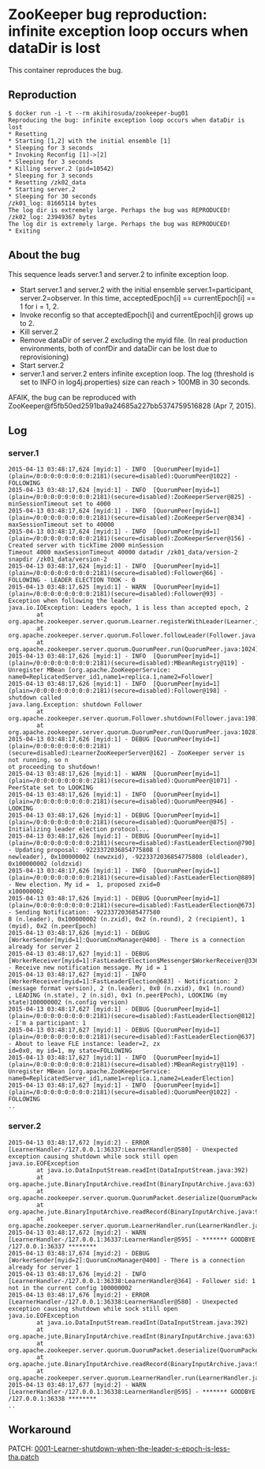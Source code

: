 ZooKeeper bug reproduction: infinite exception loop occurs when dataDir is lost
===
This container reproduces the bug.

Reproduction
---

    $ docker run -i -t --rm akihirosuda/zookeeper-bug01
    Reproducing the bug: infinite exception loop occurs when dataDir is lost
    * Resetting
    * Starting [1,2] with the initial ensemble [1]
    * Sleeping for 3 seconds
    * Invoking Reconfig [1]->[2]
    * Sleeping for 3 seconds
    * Killing server.2 (pid=10542)
    * Sleeping for 3 seconds
    * Resetting /zk02_data
    * Starting server.2
    * Sleeping for 30 seconds
    /zk01_log: 81665114 bytes
    The log dir is extremely large. Perhaps the bug was REPRODUCED!
    /zk02_log: 23949367 bytes
    The log dir is extremely large. Perhaps the bug was REPRODUCED!
    * Exiting

## About the bug
This sequence leads server.1 and server.2 to infinite exception loop.

 * Start server.1 and server.2 with the initial ensemble server.1=participant, server.2=observer.
   In this time, acceptedEpoch[i] == currentEpoch[i] == 1 for i = 1, 2.
 * Invoke reconfig so that acceptedEpoch[i] and currentEpoch[i] grows up to 2.
 * Kill server.2
 * Remove dataDir of server.2 excluding the myid file.
   (In real production environments, both of confDir and dataDir can be lost due to reprovisioning)
 * Start server.2
 * server.1 and server.2 enters infinite exception loop.
   The log (threshold is set to INFO in log4j.properties) size can reach > 100MB in 30 seconds.

AFAIK, the bug can be reproduced with ZooKeeper@f5fb50ed2591ba9a24685a227bb5374759516828 (Apr 7, 2015).

## Log
### server.1

    2015-04-13 03:48:17,624 [myid:1] - INFO  [QuorumPeer[myid=1](plain=/0:0:0:0:0:0:0:0:2181)(secure=disabled):QuorumPeer@1022] - FOLLOWING
    2015-04-13 03:48:17,624 [myid:1] - INFO  [QuorumPeer[myid=1](plain=/0:0:0:0:0:0:0:0:2181)(secure=disabled):ZooKeeperServer@825] - minSessionTimeout set to 4000
    2015-04-13 03:48:17,624 [myid:1] - INFO  [QuorumPeer[myid=1](plain=/0:0:0:0:0:0:0:0:2181)(secure=disabled):ZooKeeperServer@834] - maxSessionTimeout set to 40000
    2015-04-13 03:48:17,624 [myid:1] - INFO  [QuorumPeer[myid=1](plain=/0:0:0:0:0:0:0:0:2181)(secure=disabled):ZooKeeperServer@156] - Created server with tickTime 2000 minSession
    Timeout 4000 maxSessionTimeout 40000 datadir /zk01_data/version-2 snapdir /zk01_data/version-2
    2015-04-13 03:48:17,624 [myid:1] - INFO  [QuorumPeer[myid=1](plain=/0:0:0:0:0:0:0:0:2181)(secure=disabled):Follower@66] - FOLLOWING - LEADER ELECTION TOOK - 0
    2015-04-13 03:48:17,625 [myid:1] - WARN  [QuorumPeer[myid=1](plain=/0:0:0:0:0:0:0:0:2181)(secure=disabled):Follower@93] - Exception when following the leader
    java.io.IOException: Leaders epoch, 1 is less than accepted epoch, 2
            at org.apache.zookeeper.server.quorum.Learner.registerWithLeader(Learner.java:331)
            at org.apache.zookeeper.server.quorum.Follower.followLeader(Follower.java:75)
            at org.apache.zookeeper.server.quorum.QuorumPeer.run(QuorumPeer.java:1024)
    2015-04-13 03:48:17,626 [myid:1] - INFO  [QuorumPeer[myid=1](plain=/0:0:0:0:0:0:0:0:2181)(secure=disabled):MBeanRegistry@119] - Unregister MBean [org.apache.ZooKeeperService:
    name0=ReplicatedServer_id1,name1=replica.1,name2=Follower]
    2015-04-13 03:48:17,626 [myid:1] - INFO  [QuorumPeer[myid=1](plain=/0:0:0:0:0:0:0:0:2181)(secure=disabled):Follower@198] - shutdown called
    java.lang.Exception: shutdown Follower
            at org.apache.zookeeper.server.quorum.Follower.shutdown(Follower.java:198)
            at org.apache.zookeeper.server.quorum.QuorumPeer.run(QuorumPeer.java:1028)
    2015-04-13 03:48:17,626 [myid:1] - DEBUG [QuorumPeer[myid=1](plain=/0:0:0:0:0:0:0:0:2181)(secure=disabled):LearnerZooKeeperServer@162] - ZooKeeper server is not running, so n
    ot proceeding to shutdown!
    2015-04-13 03:48:17,626 [myid:1] - WARN  [QuorumPeer[myid=1](plain=/0:0:0:0:0:0:0:0:2181)(secure=disabled):QuorumPeer@1071] - PeerState set to LOOKING
    2015-04-13 03:48:17,626 [myid:1] - INFO  [QuorumPeer[myid=1](plain=/0:0:0:0:0:0:0:0:2181)(secure=disabled):QuorumPeer@946] - LOOKING
    2015-04-13 03:48:17,626 [myid:1] - DEBUG [QuorumPeer[myid=1](plain=/0:0:0:0:0:0:0:0:2181)(secure=disabled):QuorumPeer@875] - Initializing leader election protocol...
    2015-04-13 03:48:17,626 [myid:1] - DEBUG [QuorumPeer[myid=1](plain=/0:0:0:0:0:0:0:0:2181)(secure=disabled):FastLeaderElection@790] - Updating proposal: -9223372036854775808 (
    newleader), 0x100000002 (newzxid), -9223372036854775808 (oldleader), 0x100000002 (oldzxid)
    2015-04-13 03:48:17,626 [myid:1] - INFO  [QuorumPeer[myid=1](plain=/0:0:0:0:0:0:0:0:2181)(secure=disabled):FastLeaderElection@889] - New election. My id =  1, proposed zxid=0
    x100000002
    2015-04-13 03:48:17,626 [myid:1] - DEBUG [QuorumPeer[myid=1](plain=/0:0:0:0:0:0:0:0:2181)(secure=disabled):FastLeaderElection@673] - Sending Notification: -922337203685477580
    8 (n.leader), 0x100000002 (n.zxid), 0x2 (n.round), 2 (recipient), 1 (myid), 0x2 (n.peerEpoch)
    2015-04-13 03:48:17,626 [myid:1] - DEBUG [WorkerSender[myid=1]:QuorumCnxManager@400] - There is a connection already for server 2
    2015-04-13 03:48:17,627 [myid:1] - DEBUG [WorkerReceiver[myid=1]:FastLeaderElection$Messenger$WorkerReceiver@336] - Receive new notification message. My id = 1
    2015-04-13 03:48:17,627 [myid:1] - INFO  [WorkerReceiver[myid=1]:FastLeaderElection@683] - Notification: 2 (message format version), 2 (n.leader), 0x0 (n.zxid), 0x1 (n.round)
    , LEADING (n.state), 2 (n.sid), 0x1 (n.peerEPoch), LOOKING (my state)100000002 (n.config version)
    2015-04-13 03:48:17,627 [myid:1] - DEBUG [QuorumPeer[myid=1](plain=/0:0:0:0:0:0:0:0:2181)(secure=disabled):FastLeaderElection@812] - I'm a participant: 1
    2015-04-13 03:48:17,627 [myid:1] - DEBUG [QuorumPeer[myid=1](plain=/0:0:0:0:0:0:0:0:2181)(secure=disabled):FastLeaderElection@637] - About to leave FLE instance: leader=2, zx
    id=0x0, my id=1, my state=FOLLOWING
    2015-04-13 03:48:17,627 [myid:1] - INFO  [QuorumPeer[myid=1](plain=/0:0:0:0:0:0:0:0:2181)(secure=disabled):MBeanRegistry@119] - Unregister MBean [org.apache.ZooKeeperService:
    name0=ReplicatedServer_id1,name1=replica.1,name2=LeaderElection]
    2015-04-13 03:48:17,627 [myid:1] - INFO  [QuorumPeer[myid=1](plain=/0:0:0:0:0:0:0:0:2181)(secure=disabled):QuorumPeer@1022] - FOLLOWING
    ..
    

### server.2

    2015-04-13 03:48:17,672 [myid:2] - ERROR [LearnerHandler-/127.0.0.1:36337:LearnerHandler@580] - Unexpected exception causing shutdown while sock still open
    java.io.EOFException
            at java.io.DataInputStream.readInt(DataInputStream.java:392)
            at org.apache.jute.BinaryInputArchive.readInt(BinaryInputArchive.java:63)
            at org.apache.zookeeper.server.quorum.QuorumPacket.deserialize(QuorumPacket.java:83)
            at org.apache.jute.BinaryInputArchive.readRecord(BinaryInputArchive.java:99)
            at org.apache.zookeeper.server.quorum.LearnerHandler.run(LearnerHandler.java:392)
    2015-04-13 03:48:17,672 [myid:2] - WARN  [LearnerHandler-/127.0.0.1:36337:LearnerHandler@595] - ******* GOODBYE /127.0.0.1:36337 ********
    2015-04-13 03:48:17,674 [myid:2] - DEBUG [WorkerSender[myid=2]:QuorumCnxManager@400] - There is a connection already for server 1
    2015-04-13 03:48:17,676 [myid:2] - INFO  [LearnerHandler-/127.0.0.1:36338:LearnerHandler@364] - Follower sid: 1 not in the current config 100000002
    2015-04-13 03:48:17,676 [myid:2] - ERROR [LearnerHandler-/127.0.0.1:36338:LearnerHandler@580] - Unexpected exception causing shutdown while sock still open
    java.io.EOFException
            at java.io.DataInputStream.readInt(DataInputStream.java:392)
            at org.apache.jute.BinaryInputArchive.readInt(BinaryInputArchive.java:63)
            at org.apache.zookeeper.server.quorum.QuorumPacket.deserialize(QuorumPacket.java:83)
            at org.apache.jute.BinaryInputArchive.readRecord(BinaryInputArchive.java:99)
            at org.apache.zookeeper.server.quorum.LearnerHandler.run(LearnerHandler.java:392)
    2015-04-13 03:48:17,677 [myid:2] - WARN  [LearnerHandler-/127.0.0.1:36338:LearnerHandler@595] - ******* GOODBYE /127.0.0.1:36338 ********
    ..
    

## Workaround

PATCH: [0001-Learner-shutdown-when-the-leader-s-epoch-is-less-tha.patch](0001-Learner-shutdown-when-the-leader-s-epoch-is-less-tha.patch)

